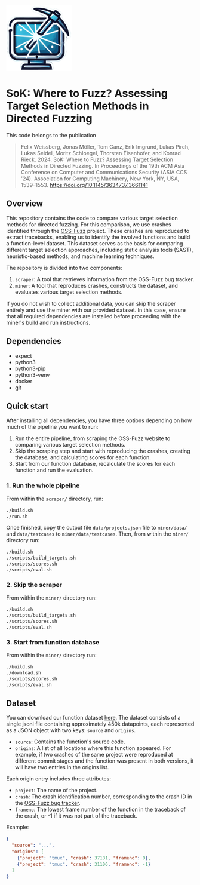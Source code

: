 ![CrashMiner](crashminer.png)

# SoK: Where to Fuzz? Assessing Target Selection Methods in Directed Fuzzing

This code belongs to the publication

> Felix Weissberg, Jonas Möller, Tom Ganz, Erik Imgrund, Lukas Pirch, Lukas
> Seidel, Moritz Schloegel, Thorsten Eisenhofer, and Konrad Rieck. 2024. SoK:
> Where to Fuzz? Assessing Target Selection Methods in Directed Fuzzing. In
> Proceedings of the 19th ACM Asia Conference on Computer and Communications
> Security (ASIA CCS '24). Association for Computing Machinery, New York, NY,
> USA, 1539–1553. https://doi.org/10.1145/3634737.3661141

## Overview

This repository contains the code to compare various target selection methods for directed fuzzing. For this comparison, we use crashes identified through the [OSS-Fuzz](https://google.github.io/oss-fuzz/) project. These crashes are reproduced to extract tracebacks, enabling us to identify the involved functions and build a function-level dataset. This dataset serves as the basis for comparing different target selection approaches, including static analysis tools (SAST), heuristic-based methods, and machine learning techniques.

The repository is divided into two components:

1. `scraper`: A tool that retrieves information from the OSS-Fuzz bug tracker.
2. `miner`: A tool that reproduces crashes, constructs the dataset, and evaluates various target selection methods.

If you do not wish to collect additional data, you can skip the scraper entirely and use the miner with our provided dataset. In this case, ensure that all required dependencies are installed before proceeding with the miner's build and run instructions.

## Dependencies
- expect
- python3
- python3-pip
- python3-venv
- docker
- git

## Quick start
After installing all dependencies, you have three options depending on how much of the pipeline you want to run:
1. Run the entire pipeline, from scraping the OSS-Fuzz website to comparing various target selection methods.
2. Skip the scraping step and start with reproducing the crashes, creating the database, and calculating scores for each function.
3. Start from our function database, recalculate the scores for each function and run the evaluation.

### 1. Run the whole pipeline
From within the `scraper/` directory, run:
```
./build.sh
./run.sh
```

Once finished, copy the output file `data/projects.json` file to `miner/data/` and `data/testcases` to `miner/data/testcases`. Then, from within the `miner/` directory run:
```
./build.sh
./scripts/build_targets.sh
./scripts/scores.sh
./scripts/eval.sh
```

### 2. Skip the scraper
From within the `miner/` directory run:
```
./build.sh
./scripts/build_targets.sh
./scripts/scores.sh
./scripts/eval.sh
```

### 3. Start from function database
From within the `miner/` directory run:
```
./build.sh
./download.sh
./scripts/scores.sh
./scripts/eval.sh
```

## Dataset
You can download our function dataset [here](https://tubcloud.tu-berlin.de/s/iGHzW5fdmAoBQjk). The dataset consists of a single jsonl file containing approximately 450k datapoints, each represented as a JSON object with two keys: `source` and `origins`.
- `source`: Contains the function's source code.
- `origins`: A list of all locations where this function appeared. For example, if two crashes of the same project were reproduced at different commit stages and the function was present in both versions, it will have two entries in the origins list.

Each origin entry includes three attributes:
- `project`: The name of the project.
- `crash`: The crash identification number, corresponding to the crash ID in the [OSS-Fuzz bug tracker](https://issues.oss-fuzz.com/issues).
- `frameno`: The lowest frame number of the function in the traceback of the crash, or -1 if it was not part of the traceback.

Example:
```json
{
  "source": "...",
  "origins": [
    {"project": "tmux", "crash": 37181, "frameno": 0},
    {"project": "tmux", "crash": 31106, "frameno": -1}
  ]
}
```
